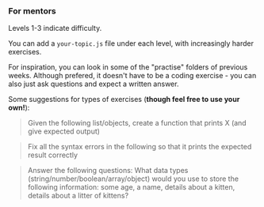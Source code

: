 ### For mentors

Levels 1-3 indicate difficulty. 

You can add a `your-topic.js` file under each level, with increasingly harder exercises.

For inspiration, you can look in some of the "practise" folders of previous weeks. Although prefered, it doesn't have to be a coding exercise - you can also just ask questions and expect a written answer.

Some suggestions for types of exercises (**though feel free to use your own!**):

> Given the following list/objects, create a function that prints X (and give expected output)

> Fix all the syntax errors in the following so that it prints the expected result correctly

> Answer the following questions:
> What data types (string/number/boolean/array/object) would you use to store the following information: some age, a name, details about a kitten, details about a litter of kittens?